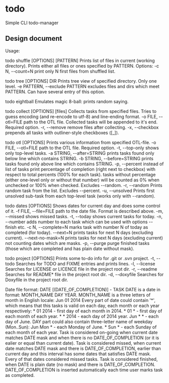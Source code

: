 todo
====

Simple CLI todo-manager

Design document
---------------

Usage:

todo shuffle [OPTIONS] [PATTERN]
	Prints list of files in current (working directory).
	Prints either all files or ones specified by PATTERN.
	Options:
		-c N, --count=N     print only N first files from shuffled list.

todo tree [OPTIONS] DIR
	Prints tree view of specified directory. Only one level.
	-e PATTERN, --exclude PATTERN   excludes files and dirs which meet PATTERN. Can have several entry of this option.

todo eightball
	Emulates magic 8-ball: prints random saying.

todo collect [OPTIONS] [files]
	Collects tasks from specified files. Tries to guess encoding (and re-encode to utf-8) and line-ending format.
	-o FILE, --otl=FILE  path to the OTL file. Collected tasks will be appended to it's end. Required option.
	-r, --remove         remove files after collecting.
	-x, --checkbox       prepends all tasks with outliner-style checkboxes ([_]).

todo otl [OPTIONS]
	Prints various information from specified OTL-file.
	-o FILE, --otl=FILE         path to the OTL file. Required option.
	-t, --top-only              shows only top-level tasks.
	-a STRING, --after=STRING   prints tasks found only below line which contains STRING.
	-b STRING, --before=STRING  prints tasks found only above line which contains STRING.
	-p, --percent               instead of list of tasks print percentage of completion (right next to checkbox) with respect to total percents (100% for each task).
                                tasks without percentage (either one-level only or without that number) will be counted as 0% when unchecked or 100% when checked.
								Excludes --random.
	-r, --random                Prints random task from the list. Excludes --percent.
	-u, --unsolved              Prints first unsolved sub-task from each top-level task (works only with --random).
	
todo dates [OPTIONS]
	Shows dates for current day and does some control of it.
	-f FILE, --file=FILE   path to the date file. Format is described above.
	-m, --missed           shows missed tasks.
	-t, --today            shows current tasks for today.
	-n, --number           adds number to each task which can be used with options --finish etc.
	-c N, --complete=N     marks task with number N of today as completed (for today).
	--next=N               prints tasks for next N days (excluding current).
	--next-no-mask=N       prints tasks for next N days (excluding current) not counting dates which are masks.
	-p, --purge            purge finished tasks (those which are completed and has plain date without mask).

todo project [OPTIONS]
	Prints some to-do info for .git or .svn project.
	-t, --todo     Searches for TODO and FIXME entries and prints lines.
	-l, --license  Searches for LICENSE or LICENCE file in the project root dir.
	-r, --readme   Searches for README* file in the project root dir.
	-d, --doxyfile Searches for Doxyfile in the project root dir.

Date file format:
	DATE [(DATE_OF_COMPLETION)] - TASK
	DATE is a date in format: MONTH_NAME DAY YEAR. MONTH_NAME is a three letters of month in English locale:
		Jun 01 2014
	Every part of date could contain '*', which means that this tasks is valid on each day, each month or each year respectively:
		* 01 2014 - first day of each month in 2014.
		* 01 * - first day of each month of each year.
		* * 2014 - each day of 2014 year.
		Jun * * - each day of June.
	DAY part could also contain three-letter name of weekday (Mon..Sun):
		Jun Mon * - each Monday of June.
		* Sun * - each Sunday of each month of each year.
	Task is considered on-going when current date matches DATE mask and when there is no DATE_OF_COMPLETION (or it is ealier or equal than current date).
	Task is considered missed, when current date matches DATE mask and there is DATE_OF_COMPLETION, earlier than current day and this interval has some dates that satisfies DATE mask. Every of that dates considered missed tasks.
	Task is considered finished, when DATE is plain date (no mask) and there is DATE_OF_COMPLETION.
	DATE_OF_COMPLETION is inserted automatically each time user marks task as completed.

		
